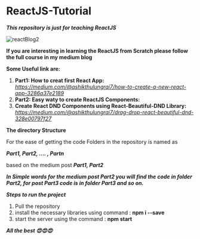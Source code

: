 # ReactJS-Tutorial
***This repository is just for teaching ReactJS***

![reactBlog2](https://user-images.githubusercontent.com/41672214/127209045-358db7c7-74e6-40ed-a174-4a843437082f.jpg)


**If you are interesting in learning the ReactJS from Scratch please follow the full course in my medium blog**

**Some Useful link are:**
1. **Part1: How to creat first React App:** *https://medium.com/@ashikthulungrai7/how-to-create-a-new-react-app-3286a37e2189*
2. **Part2: Easy waty to create ReactJS Components:** 
3. **Create React DND Components using React-Beautiful-DND Library:** *https://medium.com/@ashikthulungrai7/drag-drop-react-beautiful-dnd-328e00797f27*

**The directory Structure**

For the ease of getting the code Folders in the repository is named as

***Part1, Part2, .... , Partn***

based on the medium post ***Part1, Part2***

***In Simple words for the medium post Part2 you will find the code in folder Part2, for post Part3 code is in folder Part3 and so on.***

***Steps to run the project***
1. Pull the repository
2. install the necessary libraries using command : **npm i --save**
3. start the server using the command : **npm start**

***All the best 😍😍😍***
